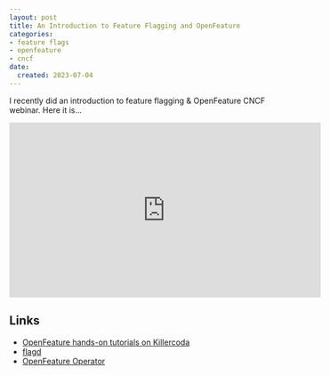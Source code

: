 ```yaml
---
layout: post
title: An Introduction to Feature Flagging and OpenFeature
categories:
- feature flags
- openfeature
- cncf
date:
  created: 2023-07-04
---
```


I recently did an introduction to feature flagging & OpenFeature CNCF webinar. Here it is...

<!-- more -->

<iframe width="560" height="315" src="https://www.youtube.com/embed/LTvTr6kp53Y" title="YouTube video player" frameborder="0" allow="accelerometer; autoplay; clipboard-write; encrypted-media; gyroscope; picture-in-picture; web-share" allowfullscreen></iframe>

## Links

- [OpenFeature hands-on tutorials on Killercoda](https://killercoda.com/open-feature)
- [flagd](https://github.com/open-feature/flagd)
- [OpenFeature Operator](https://github.com/open-feature/open-feature-operator)